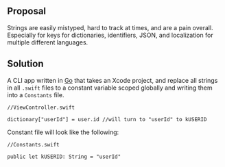 ## Proposal
Strings are easily mistyped, hard to track at times, and are a pain overall. Especially for keys for dictionaries, identifiers, JSON, and localization for multiple different languages.

## Solution
A CLI app written in [Go](https://golang.org/) that takes an Xcode project, and replace all strings in all ```.swift``` files to a constant variable scoped globally and writing them into a ```Constants``` file. 

```
//ViewController.swift

dictionary["userId"] = user.id //will turn to "userId" to kUSERID
```

Constant file will look like the following:

```
//Constants.swift

public let kUSERID: String = "userId"
```

